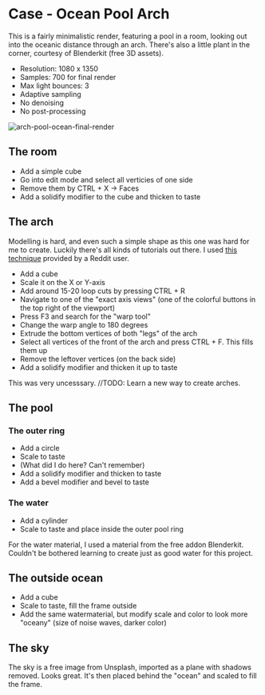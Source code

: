 # Case - Ocean Pool Arch

This is a fairly minimalistic render, featuring a pool in a room, looking out into the oceanic distance through an arch. There's also a little plant
in the corner, courtesy of Blenderkit (free 3D assets).

- Resolution: 1080 x 1350
- Samples: 700 for final render
- Max light bounces: 3
- Adaptive sampling
- No denoising
- No post-processing

![arch-pool-ocean-final-render](https://user-images.githubusercontent.com/54509721/143142597-0c430015-c0db-493b-9487-7f6376ee77ee.png)

## The room

- Add a simple cube
- Go into edit mode and select all verticies of one side
- Remove them by CTRL + X -> Faces
- Add a solidify modifier to the cube and thicken to taste

## The arch

Modelling is hard, and even such a simple shape as this one was hard for me to create. Luckily there's all kinds of tutorials out there.
I used [this technique](https://www.reddit.com/r/blender/comments/g37t1n/blender_secrets_how_to_make_an_arch) provided by a Reddit user.

- Add a cube
- Scale it on the X or Y-axis
- Add around 15-20 loop cuts by pressing CTRL + R
- Navigate to one of the "exact axis views" (one of the colorful buttons in the top right of the viewport)
- Press F3 and search for the "warp tool"
- Change the warp angle to 180 degrees
- Extrude the bottom vertices of both "legs" of the arch
- Select all vertices of the front of the arch and press CTRL + F. This fills them up
- Remove the leftover vertices (on the back side)
- Add a solidify modifier and thicken it up to taste

This was very uncesssary. //TODO: Learn a new way to create arches.

## The pool

### The outer ring 

- Add a circle
- Scale to taste
- (What did I do here? Can't remember)
- Add a solidify modifier and thicken to taste
- Add a bevel modifier and bevel to taste

### The water

- Add a cylinder
- Scale to taste and place inside the outer pool ring

For the water material, I used a material from the free addon Blenderkit. Couldn't be bothered learning to create just as good water for this project.

## The outside ocean

- Add a cube
- Scale to taste, fill the frame outside
- Add the same watermaterial, but modify scale and color to look more "oceany" (size of noise waves, darker color)

## The sky

The sky is a free image from Unsplash, imported as a plane with shadows removed. Looks great. It's then placed behind the "ocean" and scaled to fill the frame.
